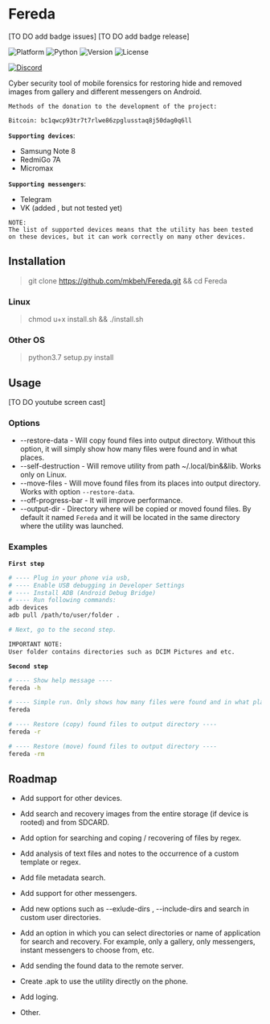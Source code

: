 # Fereda

[TO DO add badge issues]
[TO DO add badge release]

![Platform](https://img.shields.io/badge/Platform-all-RED)
![Python](https://img.shields.io/badge/Python-3.7|3.8-BLUE)
![Version](https://img.shields.io/badge/Version-v0.1-BRIGHTGREEN)
![License](https://img.shields.io/badge/License-GPLv3.0-Yellow)

[![Discord](https://user-images.githubusercontent.com/7288322/34429117-c74dbd12-ecb8-11e7-896d-46369cd0de5b.png)](https://discord.gg/zPxXhr)

Cyber security tool of mobile forensics for restoring hide and removed images from gallery and different messengers on Android.

```lang
Methods of the donation to the development of the project:

Bitcoin: bc1qwcp93tr7t7rlwe86zpglusstaq8j50dag0q6ll
```

**`Supporting devices`**:

* Samsung Note 8
* RedmiGo 7A
* Micromax

**`Supporting messengers`**:

* Telegram
* VK (added , but not tested yet)

```lang
NOTE:
The list of supported devices means that the utility has been tested on these devices, but it can work correctly on many other devices.
```

## Installation

> git clone https://github.com/mkbeh/Fereda.git && cd Fereda

### **Linux**

> chmod u+x install.sh && ./install.sh

### **Other OS**

> python3.7 setup.py install

## Usage

[TO DO youtube screen cast]

### **Options**

* --restore-data - Will copy found files into output directory. Without this option, it will simply show how many files were found and in what places.
* --self-destruction - Will remove utility from path ~/.local/bin&&lib. Works only on Linux.
* --move-files - Will move found files from its places into output directory. Works with option `--restore-data`.
* --off-progress-bar - It will improve performance.
* --output-dir - Directory where will be copied or moved found files. By default it named `Fereda` and it will be located in the same directory where the utility was launched.

### **Examples**

**`First step`**

```bash
# ---- Plug in your phone via usb,
# ---- Enable USB debugging in Developer Settings
# ---- Install ADB (Android Debug Bridge)
# ---- Run following commands:
adb devices
adb pull /path/to/user/folder .

# Next, go to the second step.

IMPORTANT NOTE:
User folder contains directories such as DCIM Pictures and etc.
```

**`Second step`**

```bash
# ---- Show help message ----
fereda -h

# ---- Simple run. Only shows how many files were found and in what places ----
fereda

# ---- Restore (copy) found files to output directory ----
fereda -r

# ---- Restore (move) found files to output directory ----
fereda -rm
```

## Roadmap

* Add support for other devices.

* Add search and recovery images from the entire storage
(if device is rooted) and from SDCARD.

* Add option for searching and coping / recovering of files by regex.

* Add analysis of text files and notes to the occurrence of a custom template or regex.

* Add file metadata search.

* Add support for other messengers.

* Add new options such as --exlude-dirs , --include-dirs and search in custom user directories.

* Add an option in which you can select directories or name of application for search and recovery. For example, only a gallery, only messengers, instant messengers to choose from, etc.

* Add sending the found data to the remote server.

* Сreate .apk to use the utility directly on the phone.

* Add loging.

* Other.
